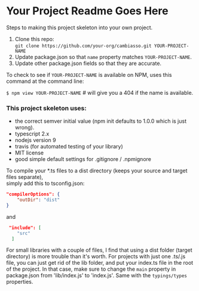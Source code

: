 

# Your Project Readme Goes Here

Steps to making this project skeleton into your own project.

1. Clone this repo: <br>
    `git clone https://github.com/your-org/cambiasso.git YOUR-PROJECT-NAME`
2. Update package.json so that `name` property matches `YOUR-PROJECT-NAME`.
3. Update other package.json fields so that they are accurate.

To check to see if `YOUR-PROJECT-NAME` is available on NPM, uses this command at the command line:

`$ npm view YOUR-PROJECT-NAME`  # will give you a 404 if the name is available.


### This project skeleton uses:

* the correct semver initial value (npm init defaults to 1.0.0 which is just wrong).
* typescript 2.x
* nodejs version 9
* travis (for automated testing of your library)
* MIT license
* good simple default settings for .gitignore / .npmignore



To compile your *.ts files to a dist directory (keeps your source and target files separate),
<br>
simply add this to tsconfig.json:


```json
"compilerOptions": {
    "outDir": "dist"
}
```

and

```json
 "include": [
    "src"
  ]
```

For small libraries with a couple of files, I find that using a dist folder (target directory) is more trouble
than it's worth. For projects with just one .ts/.js file, you can just get rid of the lib folder, and put your index.ts
file in the root of the project. In that case, make sure to change the `main` property in package.json from 'lib/index.js' to
'index.js'. Same with the `typings/types` properties.
